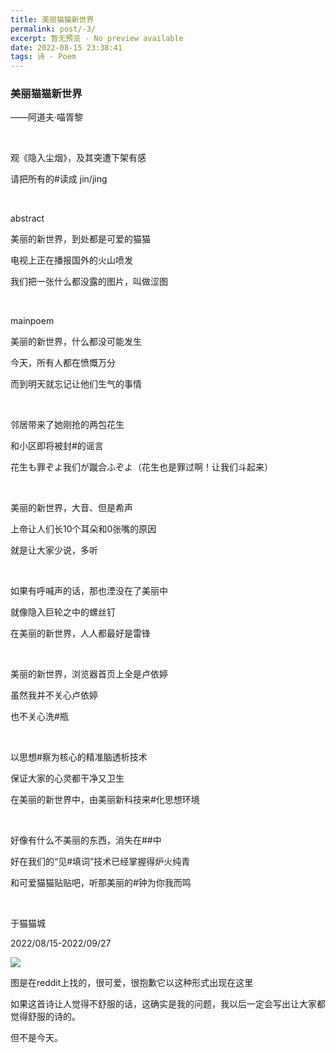```yaml
---
title: 美丽猫猫新世界
permalink: post/-3/
excerpt: 暂无预览 - No preview available
date: 2022-08-15 23:38:41
tags: 诗 - Poem
---
```


### 美丽猫猫新世界

——阿道夫·喵胥黎

<br>

观《隐入尘烟》，及其突遭下架有感

请把所有的#读成 jin/jing

<br>

abstract

美丽的新世界，到处都是可爱的猫猫

电视上正在播报国外的火山喷发

我们把一张什么都没露的图片，叫做涩图

<br>

mainpoem

美丽的新世界，什么都没可能发生

今天，所有人都在愤慨万分

而到明天就忘记让他们生气的事情

<br>

邻居带来了她刚抢的两包花生

和小区即将被封#的谣言

花生も罪ぞよ我们が蹴合ふぞよ（花生也是罪过啊！让我们斗起来）

<br>

美丽的新世界，大音、但是希声

上帝让人们长10个耳朵和0张嘴的原因

就是让大家少说，多听

<br>

如果有呼喊声的话，那也湮没在了美丽中

就像隐入巨轮之中的螺丝钉

在美丽的新世界，人人都最好是雷锋

<br>

美丽的新世界，浏览器首页上全是卢依婷

虽然我并不关心卢依婷

也不关心洗#瓶

<br>

以思想#察为核心的精准脑透析技术

保证大家的心灵都干净又卫生

在美丽的新世界中，由美丽新科技来#化思想环境

<br>

好像有什么不美丽的东西，消失在##中

好在我们的“见#填词”技术已经掌握得炉火纯青

和可爱猫猫贴贴吧，听那美丽的#钟为你我而鸣

<br>

于猫猫城

2022/08/15-2022/09/27

![](1.png)

图是在reddit上找的，很可爱，很抱歉它以这种形式出现在这里

如果这首诗让人觉得不舒服的话，这确实是我的问题，我以后一定会写出让大家都觉得舒服的诗的。

但不是今天。